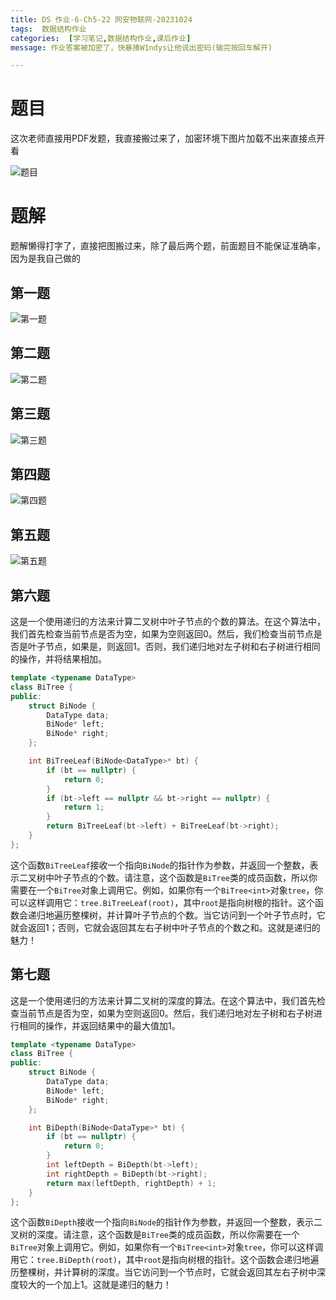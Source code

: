 ```yaml
---
title: DS 作业-6-Ch5-22 网安物联网-20231024
tags:  数据结构作业
categories:  [学习笔记,数据结构作业,课后作业]
message: 作业答案被加密了，快暴揍W1ndys让他说出密码(输完按回车解开)

---
```


# 题目

这次老师直接用PDF发题，我直接搬过来了，加密环境下图片加载不出来直接点开看

![题目](/img/DS-homework/DS-homework-6-Ch5-22wanganwulian-20231024.jpg)

# 题解

题解懒得打字了，直接把图搬过来，除了最后两个题，前面题目不能保证准确率，因为是我自己做的

## 第一题

![第一题](/img/DS-homework/DS-homework-6-Ch5-22wanganwulian-20231024-1.jpg)

## 第二题

![第二题](/img/DS-homework/DS-homework-6-Ch5-22wanganwulian-20231024-2.jpg)

## 第三题

![第三题](/img/DS-homework/DS-homework-6-Ch5-22wanganwulian-20231024-3.jpg)

## 第四题

![第四题](/img/DS-homework/DS-homework-6-Ch5-22wanganwulian-20231024-4.jpg)

## 第五题

![第五题](/img/DS-homework/DS-homework-6-Ch5-22wanganwulian-20231024-5.jpg)

## 第六题

这是一个使用递归的方法来计算二叉树中叶子节点的个数的算法。在这个算法中，我们首先检查当前节点是否为空，如果为空则返回0。然后，我们检查当前节点是否是叶子节点，如果是，则返回1。否则，我们递归地对左子树和右子树进行相同的操作，并将结果相加。

```cpp
template <typename DataType>
class BiTree {
public:
    struct BiNode {
        DataType data;
        BiNode* left;
        BiNode* right;
    };

    int BiTreeLeaf(BiNode<DataType>* bt) {
        if (bt == nullptr) {
            return 0;
        }
        if (bt->left == nullptr && bt->right == nullptr) {
            return 1;
        }
        return BiTreeLeaf(bt->left) + BiTreeLeaf(bt->right);
    }
};
```

这个函数`BiTreeLeaf`接收一个指向`BiNode`的指针作为参数，并返回一个整数，表示二叉树中叶子节点的个数。请注意，这个函数是`BiTree`类的成员函数，所以你需要在一个`BiTree`对象上调用它。例如，如果你有一个`BiTree<int>`对象`tree`，你可以这样调用它：`tree.BiTreeLeaf(root)`，其中`root`是指向树根的指针。这个函数会递归地遍历整棵树，并计算叶子节点的个数。当它访问到一个叶子节点时，它就会返回1；否则，它就会返回其左右子树中叶子节点的个数之和。这就是递归的魅力！

## 第七题

这是一个使用递归的方法来计算二叉树的深度的算法。在这个算法中，我们首先检查当前节点是否为空，如果为空则返回0。然后，我们递归地对左子树和右子树进行相同的操作，并返回结果中的最大值加1。

```cpp
template <typename DataType>
class BiTree {
public:
    struct BiNode {
        DataType data;
        BiNode* left;
        BiNode* right;
    };

    int BiDepth(BiNode<DataType>* bt) {
        if (bt == nullptr) {
            return 0;
        }
        int leftDepth = BiDepth(bt->left);
        int rightDepth = BiDepth(bt->right);
        return max(leftDepth, rightDepth) + 1;
    }
};
```

这个函数`BiDepth`接收一个指向`BiNode`的指针作为参数，并返回一个整数，表示二叉树的深度。请注意，这个函数是`BiTree`类的成员函数，所以你需要在一个`BiTree`对象上调用它。例如，如果你有一个`BiTree<int>`对象`tree`，你可以这样调用它：`tree.BiDepth(root)`，其中`root`是指向树根的指针。这个函数会递归地遍历整棵树，并计算树的深度。当它访问到一个节点时，它就会返回其左右子树中深度较大的一个加上1。这就是递归的魅力！